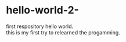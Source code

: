 # hello-world-2-
first respository
hello world.  
this is my first try to relearned the progamming. 
